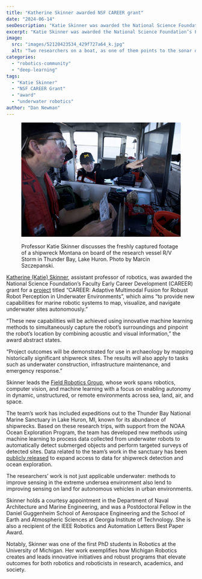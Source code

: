 ```yaml
---
title: "Katherine Skinner awarded NSF CAREER grant"
date: "2024-06-14"
seoDescription: "Katie Skinner was awarded the National Science Foundation’s Faculty Early Career Development (CAREER) grant for a project “to provide new capabilities for marine robotic systems to map, visualize, and navigate underwater sites autonomously."
excerpt: "Katie Skinner was awarded the National Science Foundation’s Faculty Early Career Development (CAREER) grant for a project “to provide new capabilities for marine robotic systems to map, visualize, and navigate underwater sites autonomously."
image: 
  src: "images/52120423534_429f727a64_k.jpg"
  alt: "Two researchers on a boat, as one of them points to the sonar data they are collecting on a screen."
categories: 
  - "robotics-community"
  - "deep-learning"
tags:
  - "Katie Skinner"
  - "NSF CAREER Grant"
  - "award"
  - "underwater robotics"
author: "Dan Newman"
---
```


<figure>

![Two researchers on a boat, as one of them points to the sonar data they are collecting on a screen.](images/52120423534_429f727a64_k-1024x734.jpg)

<figcaption>

Professor Katie Skinner discusses the freshly captured footage of a shipwreck Montana on board of the research vessel R/V Storm in Thunder Bay, Lake Huron. Photo by Marcin Szczepanski.

</figcaption>

</figure>

[Katherine (Katie) Skinner](https://robotics.umich.edu/people/faculty/katie-skinner/ "Katie Skinner"), assistant professor of robotics, was awarded the National Science Foundation’s Faculty Early Career Development (CAREER) grant for a [project](https://www.nsf.gov/awardsearch/showAward?AWD_ID=2337774&HistoricalAwards=false) titled “CAREER: Adaptive Multimodal Fusion for Robust Robot Perception in Underwater Environments”, which aims “to provide new capabilities for marine robotic systems to map, visualize, and navigate underwater sites autonomously.”

“These new capabilities will be achieved using innovative machine learning methods to simultaneously capture the robot’s surroundings and pinpoint the robot’s location by combining acoustic and visual information,” the award abstract states. 

“Project outcomes will be demonstrated for use in archaeology by mapping historically significant shipwreck sites. The results will also apply to tasks such as underwater construction, infrastructure maintenance, and emergency response.”

Skinner leads the [Field Robotics Group](https://fieldrobotics.engin.umich.edu), whose work spans robotics, computer vision, and machine learning with a focus on enabling autonomy in dynamic, unstructured, or remote environments across sea, land, air, and space. 

The team’s work has included expeditions out to the Thunder Bay National Marine Sanctuary in Lake Huron, MI, known for its abundance of shipwrecks. Based on these research trips, with support from the NOAA Ocean Exploration Program, the team has developed new methods using machine learning to process data collected from underwater robots to automatically detect submerged objects and perform targeted surveys of detected sites. Data related to the team’s work in the sanctuary has been [publicly released](https://umfieldrobotics.github.io/ai4shipwrecks/) to expand access to data for shipwreck detection and ocean exploration.

The researchers’ work is not just applicable underwater: methods to improve sensing in the extreme undersea environment also lend to improving sensing on land for autonomous vehicles in urban environments. 

Skinner holds a courtesy appointment in the Department of Naval Architecture and Marine Engineering, and was a Postdoctoral Fellow in the Daniel Guggenheim School of Aerospace Engineering and the School of Earth and Atmospheric Sciences at Georgia Institute of Technology. She is also a recipient of the IEEE Robotics and Automation Letters Best Paper Award.

Notably, Skinner was one of the first PhD students in Robotics at the University of Michigan. Her work exemplifies how Michigan Robotics creates and leads innovative initiatives and robust programs that elevate outcomes for both robotics and roboticists in research, academics, and society.
